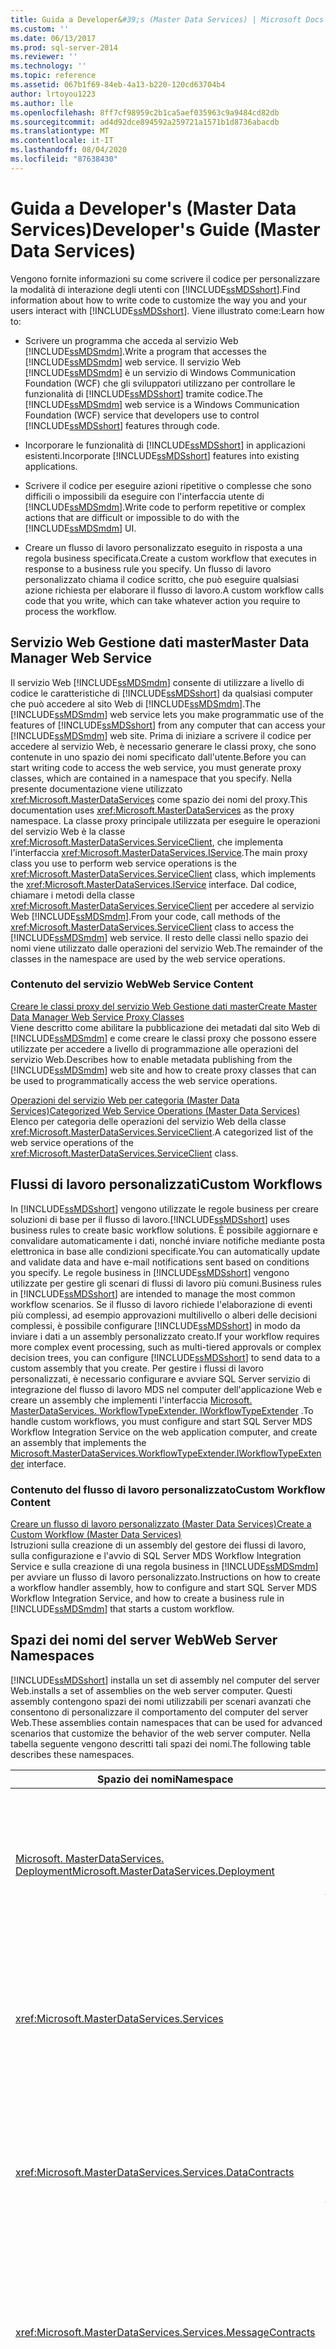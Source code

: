 ```yaml
---
title: Guida a Developer&#39;s (Master Data Services) | Microsoft Docs
ms.custom: ''
ms.date: 06/13/2017
ms.prod: sql-server-2014
ms.reviewer: ''
ms.technology: ''
ms.topic: reference
ms.assetid: 067b1f69-84eb-4a13-b220-120cd63704b4
author: lrtoyou1223
ms.author: lle
ms.openlocfilehash: 8ff7cf98959c2b1ca5aef035963c9a9484cd82db
ms.sourcegitcommit: ad4d92dce894592a259721a1571b1d8736abacdb
ms.translationtype: MT
ms.contentlocale: it-IT
ms.lasthandoff: 08/04/2020
ms.locfileid: "87638430"
---
```

# <a name="developer39s-guide-master-data-services"></a><span data-ttu-id="aad15-102">Guida a Developer&#39;s (Master Data Services)</span><span class="sxs-lookup"><span data-stu-id="aad15-102">Developer&#39;s Guide (Master Data Services)</span></span>
  <span data-ttu-id="aad15-103">Vengono fornite informazioni su come scrivere il codice per personalizzare la modalità di interazione degli utenti con [!INCLUDE[ssMDSshort](../../includes/ssmdsshort-md.md)].</span><span class="sxs-lookup"><span data-stu-id="aad15-103">Find information about how to write code to customize the way you and your users interact with [!INCLUDE[ssMDSshort](../../includes/ssmdsshort-md.md)].</span></span> <span data-ttu-id="aad15-104">Viene illustrato come:</span><span class="sxs-lookup"><span data-stu-id="aad15-104">Learn how to:</span></span>  
  
-   <span data-ttu-id="aad15-105">Scrivere un programma che acceda al servizio Web [!INCLUDE[ssMDSmdm](../../includes/ssmdsmdm-md.md)].</span><span class="sxs-lookup"><span data-stu-id="aad15-105">Write a program that accesses the [!INCLUDE[ssMDSmdm](../../includes/ssmdsmdm-md.md)] web service.</span></span> <span data-ttu-id="aad15-106">Il servizio Web [!INCLUDE[ssMDSmdm](../../includes/ssmdsmdm-md.md)] è un servizio di Windows Communication Foundation (WCF) che gli sviluppatori utilizzano per controllare le funzionalità di [!INCLUDE[ssMDSshort](../../includes/ssmdsshort-md.md)] tramite codice.</span><span class="sxs-lookup"><span data-stu-id="aad15-106">The [!INCLUDE[ssMDSmdm](../../includes/ssmdsmdm-md.md)] web service is a Windows Communication Foundation (WCF) service that developers use to control [!INCLUDE[ssMDSshort](../../includes/ssmdsshort-md.md)] features through code.</span></span>  
  
-   <span data-ttu-id="aad15-107">Incorporare le funzionalità di [!INCLUDE[ssMDSshort](../../includes/ssmdsshort-md.md)] in applicazioni esistenti.</span><span class="sxs-lookup"><span data-stu-id="aad15-107">Incorporate [!INCLUDE[ssMDSshort](../../includes/ssmdsshort-md.md)] features into existing applications.</span></span>  
  
-   <span data-ttu-id="aad15-108">Scrivere il codice per eseguire azioni ripetitive o complesse che sono difficili o impossibili da eseguire con l'interfaccia utente di [!INCLUDE[ssMDSmdm](../../includes/ssmdsmdm-md.md)].</span><span class="sxs-lookup"><span data-stu-id="aad15-108">Write code to perform repetitive or complex actions that are difficult or impossible to do with the [!INCLUDE[ssMDSmdm](../../includes/ssmdsmdm-md.md)] UI.</span></span>  
  
-   <span data-ttu-id="aad15-109">Creare un flusso di lavoro personalizzato eseguito in risposta a una regola business specificata.</span><span class="sxs-lookup"><span data-stu-id="aad15-109">Create a custom workflow that executes in response to a business rule you specify.</span></span> <span data-ttu-id="aad15-110">Un flusso di lavoro personalizzato chiama il codice scritto, che può eseguire qualsiasi azione richiesta per elaborare il flusso di lavoro.</span><span class="sxs-lookup"><span data-stu-id="aad15-110">A custom workflow calls code that you write, which can take whatever action you require to process the workflow.</span></span>  
  
## <a name="master-data-manager-web-service"></a><span data-ttu-id="aad15-111">Servizio Web Gestione dati master</span><span class="sxs-lookup"><span data-stu-id="aad15-111">Master Data Manager Web Service</span></span>  
 <span data-ttu-id="aad15-112">Il servizio Web [!INCLUDE[ssMDSmdm](../../includes/ssmdsmdm-md.md)] consente di utilizzare a livello di codice le caratteristiche di [!INCLUDE[ssMDSshort](../../includes/ssmdsshort-md.md)] da qualsiasi computer che può accedere al sito Web di [!INCLUDE[ssMDSmdm](../../includes/ssmdsmdm-md.md)].</span><span class="sxs-lookup"><span data-stu-id="aad15-112">The [!INCLUDE[ssMDSmdm](../../includes/ssmdsmdm-md.md)] web service lets you make programmatic use of the features of [!INCLUDE[ssMDSshort](../../includes/ssmdsshort-md.md)] from any computer that can access your [!INCLUDE[ssMDSmdm](../../includes/ssmdsmdm-md.md)] web site.</span></span> <span data-ttu-id="aad15-113">Prima di iniziare a scrivere il codice per accedere al servizio Web, è necessario generare le classi proxy, che sono contenute in uno spazio dei nomi specificato dall'utente.</span><span class="sxs-lookup"><span data-stu-id="aad15-113">Before you can start writing code to access the web service, you must generate proxy classes, which are contained in a namespace that you specify.</span></span> <span data-ttu-id="aad15-114">Nella presente documentazione viene utilizzato <xref:Microsoft.MasterDataServices> come spazio dei nomi del proxy.</span><span class="sxs-lookup"><span data-stu-id="aad15-114">This documentation uses <xref:Microsoft.MasterDataServices> as the proxy namespace.</span></span> <span data-ttu-id="aad15-115">La classe proxy principale utilizzata per eseguire le operazioni del servizio Web è la classe <xref:Microsoft.MasterDataServices.ServiceClient>, che implementa l'interfaccia <xref:Microsoft.MasterDataServices.IService>.</span><span class="sxs-lookup"><span data-stu-id="aad15-115">The main proxy class you use to perform web service operations is the <xref:Microsoft.MasterDataServices.ServiceClient> class, which implements the <xref:Microsoft.MasterDataServices.IService> interface.</span></span> <span data-ttu-id="aad15-116">Dal codice, chiamare i metodi della classe <xref:Microsoft.MasterDataServices.ServiceClient> per accedere al servizio Web [!INCLUDE[ssMDSmdm](../../includes/ssmdsmdm-md.md)].</span><span class="sxs-lookup"><span data-stu-id="aad15-116">From your code, call methods of the <xref:Microsoft.MasterDataServices.ServiceClient> class to access the [!INCLUDE[ssMDSmdm](../../includes/ssmdsmdm-md.md)] web service.</span></span> <span data-ttu-id="aad15-117">Il resto delle classi nello spazio dei nomi viene utilizzato dalle operazioni del servizio Web.</span><span class="sxs-lookup"><span data-stu-id="aad15-117">The remainder of the classes in the namespace are used by the web service operations.</span></span>  
  
### <a name="web-service-content"></a><span data-ttu-id="aad15-118">Contenuto del servizio Web</span><span class="sxs-lookup"><span data-stu-id="aad15-118">Web Service Content</span></span>  
 [<span data-ttu-id="aad15-119">Creare le classi proxy del servizio Web Gestione dati master</span><span class="sxs-lookup"><span data-stu-id="aad15-119">Create Master Data Manager Web Service Proxy Classes</span></span>](create-master-data-manager-web-service-proxy-classes.md)  
 <span data-ttu-id="aad15-120">Viene descritto come abilitare la pubblicazione dei metadati dal sito Web di [!INCLUDE[ssMDSmdm](../../includes/ssmdsmdm-md.md)] e come creare le classi proxy che possono essere utilizzate per accedere a livello di programmazione alle operazioni del servizio Web.</span><span class="sxs-lookup"><span data-stu-id="aad15-120">Describes how to enable metadata publishing from the [!INCLUDE[ssMDSmdm](../../includes/ssmdsmdm-md.md)] web site and how to create proxy classes that can be used to programmatically access the web service operations.</span></span>  
  
 [<span data-ttu-id="aad15-121">Operazioni del servizio Web per categoria &#40;Master Data Services&#41;</span><span class="sxs-lookup"><span data-stu-id="aad15-121">Categorized Web Service Operations &#40;Master Data Services&#41;</span></span>](categorized-web-service-operations-master-data-services.md)  
 <span data-ttu-id="aad15-122">Elenco per categoria delle operazioni del servizio Web della classe <xref:Microsoft.MasterDataServices.ServiceClient>.</span><span class="sxs-lookup"><span data-stu-id="aad15-122">A categorized list of the web service operations of the <xref:Microsoft.MasterDataServices.ServiceClient> class.</span></span>  
  
## <a name="custom-workflows"></a><span data-ttu-id="aad15-123">Flussi di lavoro personalizzati</span><span class="sxs-lookup"><span data-stu-id="aad15-123">Custom Workflows</span></span>  
 <span data-ttu-id="aad15-124">In [!INCLUDE[ssMDSshort](../../includes/ssmdsshort-md.md)] vengono utilizzate le regole business per creare soluzioni di base per il flusso di lavoro.</span><span class="sxs-lookup"><span data-stu-id="aad15-124">[!INCLUDE[ssMDSshort](../../includes/ssmdsshort-md.md)] uses business rules to create basic workflow solutions.</span></span> <span data-ttu-id="aad15-125">È possibile aggiornare e convalidare automaticamente i dati, nonché inviare notifiche mediante posta elettronica in base alle condizioni specificate.</span><span class="sxs-lookup"><span data-stu-id="aad15-125">You can automatically update and validate data and have e-mail notifications sent based on conditions you specify.</span></span> <span data-ttu-id="aad15-126">Le regole business in [!INCLUDE[ssMDSshort](../../includes/ssmdsshort-md.md)] vengono utilizzate per gestire gli scenari di flussi di lavoro più comuni.</span><span class="sxs-lookup"><span data-stu-id="aad15-126">Business rules in [!INCLUDE[ssMDSshort](../../includes/ssmdsshort-md.md)] are intended to manage the most common workflow scenarios.</span></span> <span data-ttu-id="aad15-127">Se il flusso di lavoro richiede l'elaborazione di eventi più complessi, ad esempio approvazioni multilivello o alberi delle decisioni complessi, è possibile configurare [!INCLUDE[ssMDSshort](../../includes/ssmdsshort-md.md)] in modo da inviare i dati a un assembly personalizzato creato.</span><span class="sxs-lookup"><span data-stu-id="aad15-127">If your workflow requires more complex event processing, such as multi-tiered approvals or complex decision trees, you can configure [!INCLUDE[ssMDSshort](../../includes/ssmdsshort-md.md)] to send data to a custom assembly that you create.</span></span> <span data-ttu-id="aad15-128">Per gestire i flussi di lavoro personalizzati, è necessario configurare e avviare SQL Server servizio di integrazione del flusso di lavoro MDS nel computer dell'applicazione Web e creare un assembly che implementi l'interfaccia [Microsoft. MasterDataServices. WorkflowTypeExtender. IWorkflowTypeExtender](/previous-versions/sql/sql-server-2016/hh758785(v=sql.130)) .</span><span class="sxs-lookup"><span data-stu-id="aad15-128">To handle custom workflows, you must configure and start SQL Server MDS Workflow Integration Service on the web application computer, and create an assembly that implements the [Microsoft.MasterDataServices.WorkflowTypeExtender.IWorkflowTypeExtender](/previous-versions/sql/sql-server-2016/hh758785(v=sql.130)) interface.</span></span>  
  
### <a name="custom-workflow-content"></a><span data-ttu-id="aad15-129">Contenuto del flusso di lavoro personalizzato</span><span class="sxs-lookup"><span data-stu-id="aad15-129">Custom Workflow Content</span></span>  
 [<span data-ttu-id="aad15-130">Creare un flusso di lavoro personalizzato &#40;Master Data Services&#41;</span><span class="sxs-lookup"><span data-stu-id="aad15-130">Create a Custom Workflow &#40;Master Data Services&#41;</span></span>](create-a-custom-workflow-master-data-services.md)  
 <span data-ttu-id="aad15-131">Istruzioni sulla creazione di un assembly del gestore dei flussi di lavoro, sulla configurazione e l'avvio di SQL Server MDS Workflow Integration Service e sulla creazione di una regola business in [!INCLUDE[ssMDSmdm](../../includes/ssmdsmdm-md.md)] per avviare un flusso di lavoro personalizzato.</span><span class="sxs-lookup"><span data-stu-id="aad15-131">Instructions on how to create a workflow handler assembly, how to configure and start SQL Server MDS Workflow Integration Service, and how to create a business rule in [!INCLUDE[ssMDSmdm](../../includes/ssmdsmdm-md.md)] that starts a custom workflow.</span></span>  
  
## <a name="web-server-namespaces"></a><span data-ttu-id="aad15-132">Spazi dei nomi del server Web</span><span class="sxs-lookup"><span data-stu-id="aad15-132">Web Server Namespaces</span></span>  
 [!INCLUDE[ssMDSshort](../../includes/ssmdsshort-md.md)] <span data-ttu-id="aad15-133">installa un set di assembly nel computer del server Web.</span><span class="sxs-lookup"><span data-stu-id="aad15-133">installs a set of assemblies on the web server computer.</span></span> <span data-ttu-id="aad15-134">Questi assembly contengono spazi dei nomi utilizzabili per scenari avanzati che consentono di personalizzare il comportamento del computer del server Web.</span><span class="sxs-lookup"><span data-stu-id="aad15-134">These assemblies contain namespaces that can be used for advanced scenarios that customize the behavior of the web server computer.</span></span> <span data-ttu-id="aad15-135">Nella tabella seguente vengono descritti tali spazi dei nomi.</span><span class="sxs-lookup"><span data-stu-id="aad15-135">The following table describes these namespaces.</span></span>  
  
|<span data-ttu-id="aad15-136">Spazio dei nomi</span><span class="sxs-lookup"><span data-stu-id="aad15-136">Namespace</span></span>|<span data-ttu-id="aad15-137">Descrizione</span><span class="sxs-lookup"><span data-stu-id="aad15-137">Description</span></span>|  
|---------------|-----------------|  
|<span data-ttu-id="aad15-138">[Microsoft. MasterDataServices. Deployment](/previous-versions/sql/sql-server-2016/ff487448(v=sql.130))</span><span class="sxs-lookup"><span data-stu-id="aad15-138">[Microsoft.MasterDataServices.Deployment](/previous-versions/sql/sql-server-2016/ff487448(v=sql.130))</span></span>|<span data-ttu-id="aad15-139">Contiene classi utilizzabili per creare un pacchetto di distribuzione da un modello e distribuire un pacchetto in un database [!INCLUDE[ssMDSshort](../../includes/ssmdsshort-md.md)].</span><span class="sxs-lookup"><span data-stu-id="aad15-139">Contains classes that can be used to create a deployment package from a model and to deploy a package into a [!INCLUDE[ssMDSshort](../../includes/ssmdsshort-md.md)] database.</span></span>|  
|<xref:Microsoft.MasterDataServices.Services>|<span data-ttu-id="aad15-140">Contiene una classe che riceve ed elabora operazioni del servizio Web eseguite sul computer del server Web tramite l'applicazione Web [!INCLUDE[ssMDSmdm](../../includes/ssmdsmdm-md.md)].</span><span class="sxs-lookup"><span data-stu-id="aad15-140">Contains a class that receives and processes web service operations made to the web server computer through the [!INCLUDE[ssMDSmdm](../../includes/ssmdsmdm-md.md)] web application.</span></span>|  
|<xref:Microsoft.MasterDataServices.Services.DataContracts>|<span data-ttu-id="aad15-141">Contiene classi che definiscono le modalità di passaggio dei dati dal computer client attraverso l'applicazione Web [!INCLUDE[ssMDSmdm](../../includes/ssmdsmdm-md.md)] al computer del server Web.</span><span class="sxs-lookup"><span data-stu-id="aad15-141">Contains classes that define how data is passed from the client computer through the [!INCLUDE[ssMDSmdm](../../includes/ssmdsmdm-md.md)] web application to the web server computer.</span></span>|  
|<xref:Microsoft.MasterDataServices.Services.MessageContracts>|<span data-ttu-id="aad15-142">Contiene classi che definiscono le modalità di passaggio di richieste e risposte dal computer client attraverso l'applicazione Web [!INCLUDE[ssMDSmdm](../../includes/ssmdsmdm-md.md)] al computer del server Web.</span><span class="sxs-lookup"><span data-stu-id="aad15-142">Contains classes that define how requests and responses are passed from the client computer through the [!INCLUDE[ssMDSmdm](../../includes/ssmdsmdm-md.md)] web application to the web server computer.</span></span>|  
|<xref:Microsoft.MasterDataServices.Services.ServiceContracts>|<span data-ttu-id="aad15-143">Contiene l'interfaccia che definisce le operazioni che possono essere chiamate tramite il servizio Web [!INCLUDE[ssMDSmdm](../../includes/ssmdsmdm-md.md)].</span><span class="sxs-lookup"><span data-stu-id="aad15-143">Contains the interface that defines the operations that can be called through the [!INCLUDE[ssMDSmdm](../../includes/ssmdsmdm-md.md)] web service.</span></span>|  
  
  
